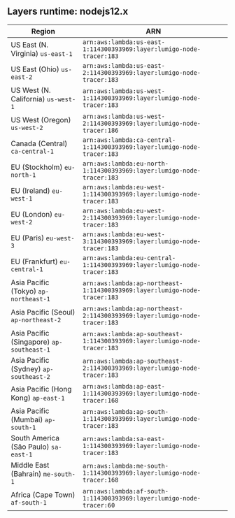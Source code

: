 Layers runtime: nodejs12.x
----
| Region | ARN |
| --- | --- |
|US East (N. Virginia)  `us-east-1`|`arn:aws:lambda:us-east-1:114300393969:layer:lumigo-node-tracer:183`|
|US East (Ohio)  `us-east-2`|`arn:aws:lambda:us-east-2:114300393969:layer:lumigo-node-tracer:183`|
|US West (N. California)  `us-west-1`|`arn:aws:lambda:us-west-1:114300393969:layer:lumigo-node-tracer:183`|
|US West (Oregon)  `us-west-2`|`arn:aws:lambda:us-west-2:114300393969:layer:lumigo-node-tracer:186`|
|Canada (Central)  `ca-central-1`|`arn:aws:lambda:ca-central-1:114300393969:layer:lumigo-node-tracer:183`|
|EU (Stockholm)  `eu-north-1`|`arn:aws:lambda:eu-north-1:114300393969:layer:lumigo-node-tracer:183`|
|EU (Ireland)  `eu-west-1`|`arn:aws:lambda:eu-west-1:114300393969:layer:lumigo-node-tracer:183`|
|EU (London)  `eu-west-2`|`arn:aws:lambda:eu-west-2:114300393969:layer:lumigo-node-tracer:183`|
|EU (Paris)  `eu-west-3`|`arn:aws:lambda:eu-west-3:114300393969:layer:lumigo-node-tracer:183`|
|EU (Frankfurt)  `eu-central-1`|`arn:aws:lambda:eu-central-1:114300393969:layer:lumigo-node-tracer:183`|
|Asia Pacific (Tokyo)  `ap-northeast-1`|`arn:aws:lambda:ap-northeast-1:114300393969:layer:lumigo-node-tracer:183`|
|Asia Pacific (Seoul)  `ap-northeast-2`|`arn:aws:lambda:ap-northeast-2:114300393969:layer:lumigo-node-tracer:183`|
|Asia Pacific (Singapore)  `ap-southeast-1`|`arn:aws:lambda:ap-southeast-1:114300393969:layer:lumigo-node-tracer:183`|
|Asia Pacific (Sydney)  `ap-southeast-2`|`arn:aws:lambda:ap-southeast-2:114300393969:layer:lumigo-node-tracer:183`|
|Asia Pacific (Hong Kong)  `ap-east-1`|`arn:aws:lambda:ap-east-1:114300393969:layer:lumigo-node-tracer:168`|
|Asia Pacific (Mumbai)  `ap-south-1`|`arn:aws:lambda:ap-south-1:114300393969:layer:lumigo-node-tracer:183`|
|South America (São Paulo)  `sa-east-1`|`arn:aws:lambda:sa-east-1:114300393969:layer:lumigo-node-tracer:183`|
|Middle East (Bahrain)  `me-south-1`|`arn:aws:lambda:me-south-1:114300393969:layer:lumigo-node-tracer:168`|
|Africa (Cape Town)  `af-south-1`|`arn:aws:lambda:af-south-1:114300393969:layer:lumigo-node-tracer:60`|
